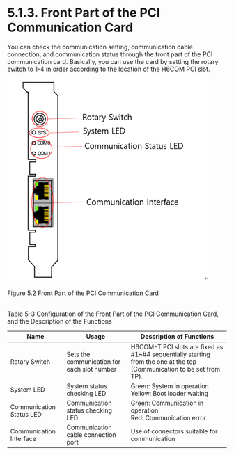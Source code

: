 ﻿# 5.1.3. Front Part of the PCI Communication Card

You can check the communication setting, communication cable connection, and communication status through the front part of the PCI communication card. Basically, you can use the card by setting the rotary switch to 1-4 in order according to the location of the H6COM PCI slot.

![](../../_assets/그림_5.2_PCI통신_카드_전면부.png  )

Figure 5.2 Front Part of the PCI Communication Card</br></br>

Table 5-3 Configuration of the Front Part of the PCI Communication Card, and the Description of the Functions

<table>
<thead>
  <tr>
    <th>Name</th>
    <th>Usage</th>
    <th>Description of Functions</th>
  </tr>
</thead>
<tbody>
  <tr>
    <td>Rotary Switch</td>
    <td>Sets the communication for each slot number</td>
    <td>H6COM-T PCI slots are fixed as #1~#4 sequentially starting from the one at the top (Communication to be set from TP).</td>
  </tr>
  <tr>
    <td>System LED</td>
    <td>System status checking LED</td>
    <td>Green: System in operation</br>Yellow: Boot loader waiting
</td>
  </tr>
  <tr>
    <td>Communication Status LED</td>
    <td>Communication status checking LED</td>
    <td>Green: Communication in operation</br>Red: Communication error
</td>
  </tr>
  <tr>
    <td>Communication Interface</td>
    <td>Communication cable connection port</td>
    <td>Use of connectors suitable for communication</td>
  </tr>
</tbody>
</table>
